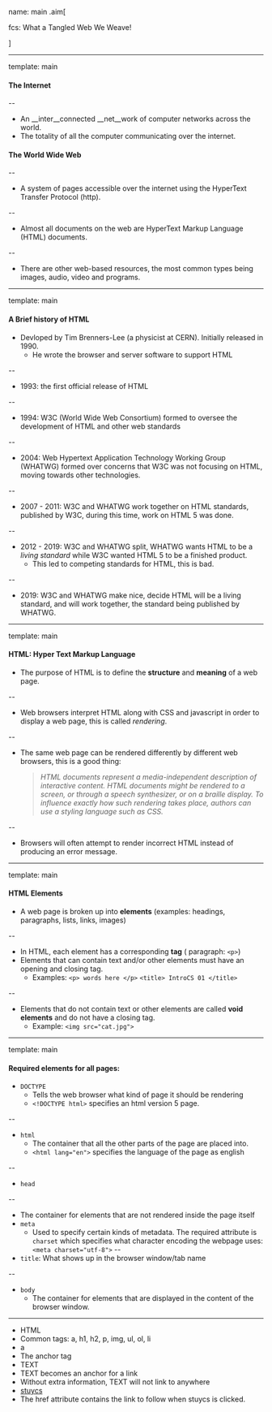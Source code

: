 name: main
.aim[<div>
  fcs: What a Tangled Web We Weave!
  </div>]

---
template: main

#### The Internet

--
- An __inter__connected __net__work of computer networks across the world.
- The totality of all the computer communicating over the internet.

####  The World Wide Web

--
- A system of pages accessible over the internet using the HyperText Transfer Protocol (http).

--
- Almost all documents on the web are HyperText Markup Language (HTML) documents.

--
- There are other web-based resources, the most common types being images, audio, video and programs.


---
template: main

#### A Brief history of HTML
* Devloped by Tim Brenners-Lee (a physicist at CERN). Initially released in 1990.
  - He wrote the browser and server software to support HTML

--
* 1993: the first official release of HTML

--
* 1994: W3C (World Wide Web Consortium) formed to oversee the development of HTML and other web standards

--
* 2004: Web Hypertext Application Technology Working Group (WHATWG) formed over concerns that W3C was not focusing on HTML, moving towards other technologies.

--
* 2007 - 2011: W3C and WHATWG work together on HTML standards, published by W3C, during this time, work on HTML 5 was done.

--
* 2012 - 2019: W3C and WHATWG split, WHATWG wants HTML to be a _living standard_ while W3C wanted HTML 5 to be a finished product.
  - This led to competing standards for HTML, this is bad.

--
* 2019: W3C and WHATWG make nice, decide HTML will be a living standard, and will work together, the standard being published by WHATWG.

---
template: main

#### HTML: Hyper Text Markup Language

- The purpose of HTML is to define the __structure__ and __meaning__ of a web page.

--
- Web browsers interpret HTML along with CSS and javascript in order to display a web page, this is called _rendering_.

--
- The same web page can be rendered differently by different web browsers, this is a good thing:
  >  _HTML documents represent a media-independent description of interactive content. HTML documents might be rendered to a screen, or through a speech synthesizer, or on a braille display. To influence exactly how such rendering takes place, authors can use a styling language such as CSS._

--
- Browsers will often attempt to render incorrect HTML instead of producing an error message.

---
template: main

#### HTML Elements
- A web page is broken up into __elements__ (examples: headings, paragraphs, lists, links, images)

--
- In HTML, each element has a corresponding __tag__ ( paragraph: `<p>`)
- Elements that can contain text and/or other elements must have an opening and closing tag.
  - Examples: `<p> words here </p>` `<title> IntroCS 01 </title>`

--
- Elements that do not contain text or other elements are called __void elements__ and do not have a closing tag.
  - Example: `<img src="cat.jpg">`

---
template: main

#### Required elements for all pages:
- `DOCTYPE`
  - Tells the web browser what kind of page it should be rendering
  - `<!DOCTYPE html>` specifies an html version 5 page.

--
- `html`
  - The container that all the other parts of the page are placed into.
  - `<html lang="en">` specifies the language of the page as english

--
- `head`

--
  - The container for elements that are not rendered inside the page itself
  - `meta`
    - Used to specify certain kinds of metadata. The required attribute is `charset` which specifies what character encoding the webpage uses: `<meta charset="utf-8">`
--
  - `title`: What shows up in the browser window/tab name

--
- `body`
  - The container for elements that are displayed in the content of the browser window.

---
- HTML
- Common tags: a, h1, h2, p, img, ul, ol, li
- a
- The anchor tag
- <a> TEXT </a>
- TEXT becomes an anchor for a link
- Without extra information, TEXT will not link to anywhere
- <a href="http://www.stuycs.org">stuycs</a>
- The href attribute contains the link to follow when stuycs is clicked.
